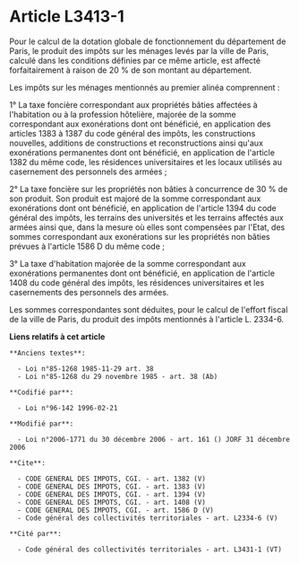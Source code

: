 # Article L3413-1

Pour le calcul de la dotation globale de fonctionnement du département de Paris, le produit des impôts sur les ménages levés
par la ville de Paris, calculé dans les conditions définies par ce même article, est affecté forfaitairement à raison de 20 %
de son montant au département. 

Les impôts sur les ménages mentionnés au premier alinéa comprennent : 

1° La taxe foncière correspondant aux propriétés bâties affectées à l'habitation ou à la profession hôtelière, majorée de la
somme correspondant aux exonérations dont ont bénéficié, en application des articles 1383 à 1387 du code général des impôts,
les constructions nouvelles, additions de constructions et reconstructions ainsi qu'aux exonérations permanentes dont ont
bénéficié, en application de l'article 1382 du même code, les résidences universitaires et les locaux utilisés au casernement
des personnels des armées ; 

2° La taxe foncière sur les propriétés non bâties à concurrence de 30 % de son produit. Son produit est majoré de la somme
correspondant aux exonérations dont ont bénéficié, en application de l'article 1394 du code général des impôts, les terrains
des universités et les terrains affectés aux armées ainsi que, dans la mesure où elles sont compensées par l'Etat, des sommes
correspondant aux exonérations sur les propriétés non bâties prévues à l'article 1586 D du même code ; 

3° La taxe d'habitation majorée de la somme correspondant aux exonérations permanentes dont ont bénéficié, en application de
l'article 1408 du code général des impôts, les résidences universitaires et les casernements des personnels des armées. 

Les sommes correspondantes sont déduites, pour le calcul de l'effort fiscal de la ville de Paris, du produit des impôts
mentionnés à l'article L. 2334-6.

**Liens relatifs à cet article**

	**Anciens textes**:

	  - Loi n°85-1268 1985-11-29 art. 38
	  - Loi n°85-1268 du 29 novembre 1985 - art. 38 (Ab)

	**Codifié par**:

	  - Loi n°96-142 1996-02-21

	**Modifié par**:

	  - Loi n°2006-1771 du 30 décembre 2006 - art. 161 () JORF 31 décembre 2006

	**Cite**:

	  - CODE GENERAL DES IMPOTS, CGI. - art. 1382 (V)
	  - CODE GENERAL DES IMPOTS, CGI. - art. 1383 (V)
	  - CODE GENERAL DES IMPOTS, CGI. - art. 1394 (V)
	  - CODE GENERAL DES IMPOTS, CGI. - art. 1408 (V)
	  - CODE GENERAL DES IMPOTS, CGI. - art. 1586 D (V)
	  - Code général des collectivités territoriales - art. L2334-6 (V)

	**Cité par**:

	  - Code général des collectivités territoriales - art. L3431-1 (VT)
